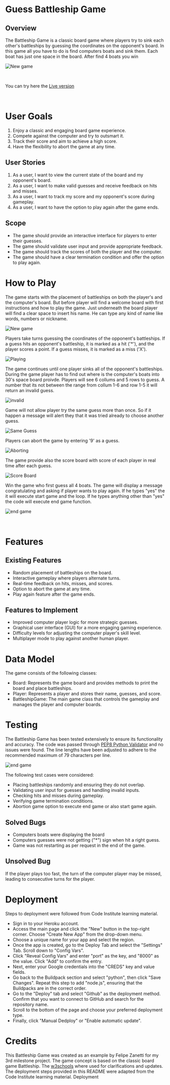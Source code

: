 # Guess Battleship Game

## Overview
The Battleship Game is a classic board game where players try to sink each other's battleships by guessing the
coordinates on the opponent's board. In this game all you have to do is find computers boats and sink them. 
Each boat has just one space in the board. After find 4 boats you win 

 ![New game](./Assets/Images/resposiviness.PNG) 


<br>

You can try here the [Live version](https://guess-battleship-game.herokuapp.com/)

<br>


# User Goals
 1. Enjoy a classic and engaging board game experience.
 2. Compete against the computer and try to outsmart it.
 3. Track their score and aim to achieve a high score.
 4. Have the flexibility to abort the game at any time.

## User Stories
1. As a user, I want to view the current state of the board and my opponent's board.
2. As a user, I want to make valid guesses and receive feedback on hits and misses.
3. As a user, I want to track my score and my opponent's score during gameplay.
4. As a user, I want to have the option to play again after the game ends.
## Scope
* The game should provide an interactive interface for players to enter their guesses.
* The game should validate user input and provide appropriate feedback.
* The game should track the scores of both the player and the computer.
* The game should have a clear termination condition and offer the option to play again.

# How to Play
The game starts with the placement of battleships on both the player's and the computer's board.
But before player will find a welcome board with first instructions and how to play the game. 
Just underneath the board player will find a clear space to insert his name. He can type any kind of 
name like words, numbers or nickname. 


![New game](./Assets/Images/new-game.PNG)



Players take turns guessing the coordinates of the opponent's battleships.
If a guess hits an opponent's battleship, it is marked as a hit ('*'), and the player scores a point.
If a guess misses, it is marked as a miss ('X').


![Playing](./Assets/Images/playing.PNG)


The game continues until one player sinks all of the opponent's battleships.
During the game player has to find out where is the computer's boats into 30's space board proivde. 
Players will see 6 collums and 5 rows to guess. A number that its not between the range from collum 1-6 and row 1-5 it will return an invalid guess. 

![invalid](./Assets/Images/invalid-guess.PNG)

Game will not allow player try the same guess more than once. So if it happen a message will alert they that it was tried already to choose another guess. 

![Same Guess](./Assets/Images/same-guess.PNG)

Players can abort the game by entering '9' as a guess.

![Aborting](./Assets/Images/aborting-game.PNG)

The game provide also the score board with score of each player in real time after each guess. 

![Score Board](./Assets/Images/score-board.PNG)

Win the game who first guess all 4 boats. The game will display a message congratulating and asking if player wants to play again. If he types "yes" the it will execute start game and the loop. If he types anything other than "yes" the code will execute end game function. 

![end game](./Assets/Images/end-game.PNG)

<br>

# Features
## Existing Features
* Random placement of battleships on the board.
* Interactive gameplay where players alternate turns.
* Real-time feedback on hits, misses, and scores.
* Option to abort the game at any time.
* Play again feature after the game ends.

## Features to Implement
* Improved computer player logic for more strategic guesses.
* Graphical user interface (GUI) for a more engaging gaming experience.
* Difficulty levels for adjusting the computer player's skill level.
* Multiplayer mode to play against another human player.

# Data Model

The game consists of the following classes:

* Board: Represents the game board and provides methods to print the board and place battleships.
* Player: Represents a player and stores their name, guesses, and score.
* BattleshipGame: The main game class that controls the gameplay and manages the player and computer boards.

# Testing
The Battleship Game has been tested extensively to ensure its functionality and accuracy. 
The code was passed through [PEP8 Python Validator](https://pep8ci.herokuapp.com/#) and no issues were found. The line lengths have been adjusted to adhere to the recommended maximum of 79 characters per line.

![end game](./Assets/Images/PEP8.PNG)

The following test cases were considered:

* Placing battleships randomly and ensuring they do not overlap.
* Validating user input for guesses and handling invalid inputs.
* Checking hits and misses during gameplay.
* Verifying game termination conditions.
* Abortion game option to execute end game or also start game again. 

## Solved Bugs
* Computers boats were displaying the board 
* Computers guesses were not getting ("*") sign when hit a right guess. 
* Game was not restarting as per request in the end of the game.


## Unsolved Bug
If the player plays too fast, the turn of the computer player may be missed, leading to consecutive turns for the player.


# Deployment
Steps to deployment were followed from Code Institute learning material.
<br>

* Sign in to your Heroku account.
* Access the main page and click the "New" button in the top-right corner. Choose "Create New App" from the drop-down menu.
* Choose a unique name for your app and select the region.
* Once the app is created, go to the Deploy Tab and select the "Settings" Tab. Scroll down to "Config Vars".
* Click "Reveal Config Vars" and enter "port" as the key, and "8000" as the value. Click "Add" to confirm the entry.
* Next, enter your Google credentials into the "CREDS" key and value fields.
* Go back to the Buildpack section and select "python", then click "Save Changes". Repeat this step to add "node.js", ensuring that the Buildpacks are in the correct order.
* Go to the "Deploy" tab and select "Github" as the deployment method. Confirm that you want to connect to GitHub and search for the repository name.
* Scroll to the bottom of the page and choose your preferred deployment type.
* Finally, click "Manual Dedploy" or "Enable automatic update".

# Credits
This Battleship Game was created as an example by Felipe Zanetti for my 3rd milestone project. 
The game concept is based on the classic board game Battleship.
The [w3schools](https://www.w3schools.com/python/) where used for clarifications and updates. 
The deployment steps provided in this README were adapted from the Code Institute learning material.
Deployment


